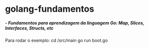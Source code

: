 # golang-fundamentos
##### - Fundamentos para aprendizagem da linguagem Go: Map, Slices, Interfaces, Structs, etc

Para rodar o exemplo:
cd /src/main
go run boot.go
